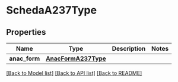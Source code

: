# SchedaA237Type

## Properties
Name | Type | Description | Notes
------------ | ------------- | ------------- | -------------
**anac_form** | [**AnacFormA237Type**](AnacFormA237Type.md) |  | 

[[Back to Model list]](../README.md#documentation-for-models) [[Back to API list]](../README.md#documentation-for-api-endpoints) [[Back to README]](../README.md)

